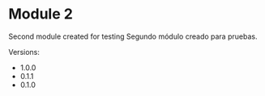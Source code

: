 # Module 2

Second module created for testing
Segundo módulo creado para pruebas.

Versions:
- 1.0.0
- 0.1.1
- 0.1.0

